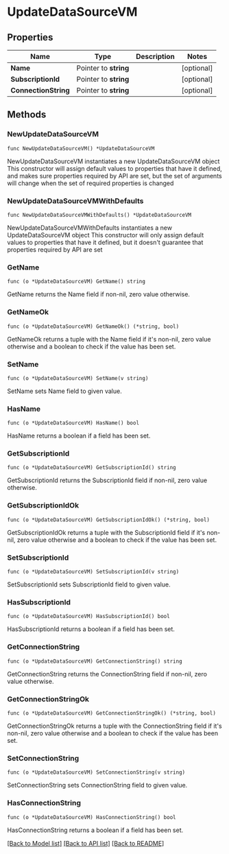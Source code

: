 # UpdateDataSourceVM

## Properties

Name | Type | Description | Notes
------------ | ------------- | ------------- | -------------
**Name** | Pointer to **string** |  | [optional] 
**SubscriptionId** | Pointer to **string** |  | [optional] 
**ConnectionString** | Pointer to **string** |  | [optional] 

## Methods

### NewUpdateDataSourceVM

`func NewUpdateDataSourceVM() *UpdateDataSourceVM`

NewUpdateDataSourceVM instantiates a new UpdateDataSourceVM object
This constructor will assign default values to properties that have it defined,
and makes sure properties required by API are set, but the set of arguments
will change when the set of required properties is changed

### NewUpdateDataSourceVMWithDefaults

`func NewUpdateDataSourceVMWithDefaults() *UpdateDataSourceVM`

NewUpdateDataSourceVMWithDefaults instantiates a new UpdateDataSourceVM object
This constructor will only assign default values to properties that have it defined,
but it doesn't guarantee that properties required by API are set

### GetName

`func (o *UpdateDataSourceVM) GetName() string`

GetName returns the Name field if non-nil, zero value otherwise.

### GetNameOk

`func (o *UpdateDataSourceVM) GetNameOk() (*string, bool)`

GetNameOk returns a tuple with the Name field if it's non-nil, zero value otherwise
and a boolean to check if the value has been set.

### SetName

`func (o *UpdateDataSourceVM) SetName(v string)`

SetName sets Name field to given value.

### HasName

`func (o *UpdateDataSourceVM) HasName() bool`

HasName returns a boolean if a field has been set.

### GetSubscriptionId

`func (o *UpdateDataSourceVM) GetSubscriptionId() string`

GetSubscriptionId returns the SubscriptionId field if non-nil, zero value otherwise.

### GetSubscriptionIdOk

`func (o *UpdateDataSourceVM) GetSubscriptionIdOk() (*string, bool)`

GetSubscriptionIdOk returns a tuple with the SubscriptionId field if it's non-nil, zero value otherwise
and a boolean to check if the value has been set.

### SetSubscriptionId

`func (o *UpdateDataSourceVM) SetSubscriptionId(v string)`

SetSubscriptionId sets SubscriptionId field to given value.

### HasSubscriptionId

`func (o *UpdateDataSourceVM) HasSubscriptionId() bool`

HasSubscriptionId returns a boolean if a field has been set.

### GetConnectionString

`func (o *UpdateDataSourceVM) GetConnectionString() string`

GetConnectionString returns the ConnectionString field if non-nil, zero value otherwise.

### GetConnectionStringOk

`func (o *UpdateDataSourceVM) GetConnectionStringOk() (*string, bool)`

GetConnectionStringOk returns a tuple with the ConnectionString field if it's non-nil, zero value otherwise
and a boolean to check if the value has been set.

### SetConnectionString

`func (o *UpdateDataSourceVM) SetConnectionString(v string)`

SetConnectionString sets ConnectionString field to given value.

### HasConnectionString

`func (o *UpdateDataSourceVM) HasConnectionString() bool`

HasConnectionString returns a boolean if a field has been set.


[[Back to Model list]](../README.md#documentation-for-models) [[Back to API list]](../README.md#documentation-for-api-endpoints) [[Back to README]](../README.md)


